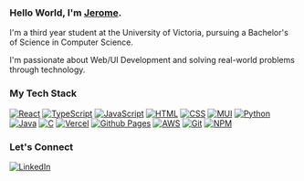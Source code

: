 ### Hello World, I'm [Jerome](https://jerome-taruc.vercel.app).

I'm a third year student at the University of Victoria, pursuing a Bachelor's of Science in Computer Science.

I'm passionate about Web/UI Development and solving real-world problems through technology.

### My Tech Stack
[![React](https://img.shields.io/badge/react-%23323330.svg?style=for-the-badge&logo=react&logoColor=white)](https://github.com/jerometaruc?tab=repositories)
[![TypeScript](https://img.shields.io/badge/typescript-%23323330.svg?style=for-the-badge&logo=typescript&logoColor=white)](https://github.com/jerometaruc?tab=repositories)
[![JavaScript](https://img.shields.io/badge/javascript-%23323330.svg?style=for-the-badge&logo=javascript&logoColor=white)](https://github.com/jerometaruc?tab=repositories)
[![HTML](https://img.shields.io/badge/HTML-%23323330.svg?style=for-the-badge&logo=html5&logoColor=white)](#)
[![CSS](https://img.shields.io/badge/CSS-%23323330.svg?style=for-the-badge&logo=css3&logoColor=fff)](https://github.com/jerometaruc?tab=repositories)
[![MUI](https://img.shields.io/badge/MUI-%23323330.svg?style=for-the-badge&logo=mui&logoColor=white)](https://github.com/jerometaruc?tab=repositories)
[![Python](https://img.shields.io/badge/python-%23323330?style=for-the-badge&logo=python&logoColor=white)](https://github.com/jerometaruc?tab=repositories)
[![Java](https://img.shields.io/badge/java-%23323330.svg?style=for-the-badge&logo=openjdk&logoColor=white)](https://github.com/jerometaruc?tab=repositories)
[![C](https://img.shields.io/badge/c-%23323330.svg?style=for-the-badge&logo=c&logoColor=white)](https://github.com/jerometaruc?tab=repositories)
[![Vercel](https://img.shields.io/badge/vercel-%23323330.svg?style=for-the-badge&logo=vercel&logoColor=white)](https://github.com/jerometaruc?tab=repositories)
[![Github Pages](https://img.shields.io/badge/github%20pages-%23323330?style=for-the-badge&logo=github&logoColor=white)](https://github.com/jerometaruc?tab=repositories)
[![AWS](https://img.shields.io/badge/AWS-%23323330.svg?style=for-the-badge&logo=amazon-web-services&logoColor=white)](https://github.com/jerometaruc?tab=repositories)
[![Git](https://img.shields.io/badge/git-%23323330.svg?style=for-the-badge&logo=git&logoColor=white)](https://github.com/jerometaruc?tab=repositories)
[![NPM](https://img.shields.io/badge/NPM-%23323330.svg?style=for-the-badge&logo=npm&logoColor=white)](https://github.com/jerometaruc?tab=repositories)

### Let's Connect
[![LinkedIn](https://img.shields.io/badge/linkedin-%23323330.svg?style=for-the-badge&logo=linkedin&logoColor=white)](https://www.linkedin.com/in/jerometaruc)
